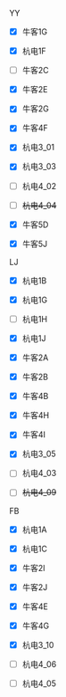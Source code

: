 YY

- [x] 牛客1G
- [x] 杭电1F
- [ ] 牛客2C
- [x] 牛客2E
- [x] 牛客2G
- [x] 牛客4F
- [x] 杭电3_01
- [x] 杭电3_03
- [ ] 杭电4_02
- [ ] ~~杭电4_04~~
- [x] 牛客5D
- [x] 牛客5J



LJ

- [x] 杭电1B
- [x] 杭电1G
- [ ] 杭电1H
- [x] 杭电1J
- [x] 牛客2A
- [x] 牛客2B
- [x] 牛客4B
- [x] 牛客4H
- [x] 牛客4I
- [x] 杭电3_05
- [ ] 杭电4_03
- [ ] ~~杭电4_09~~





FB
- [x] 杭电1A
- [x] 杭电1C
- [x] 牛客2I
- [x] 牛客2J
- [x] 牛客4E
- [x] 牛客4G
- [x] 杭电3_10
- [ ] 杭电4_06
- [ ] 杭电4_05


